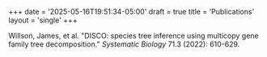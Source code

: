+++
date = '2025-05-16T19:51:34-05:00'
draft = true
title = 'Publications'
layout = 'single'
+++

Willson, James, et al. "DISCO: species tree inference using multicopy gene family tree decomposition." *Systematic Biology* 71.3 (2022): 610-629.
